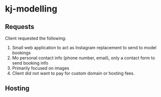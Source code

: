 # kj-modelling

## Requests
Client requested the following:
1. Small web application to act as Instagram replacement to send to model bookings
2. Mo personal contact info (phone number, email), only a contact form to send booking info
3. Primarily focused on images
4. Client did not want to pay for custom domain or hosting fees.

## Hosting
